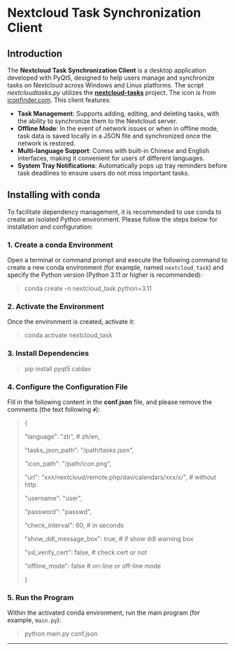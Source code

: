 # Nextcloud Task Synchronization Client

## Introduction

The **Nextcloud Task Synchronization Client** is a desktop application developed with PyQt5, designed to help users manage and synchronize tasks on Nextcloud across Windows and Linux platforms. The script *nextcloudtasks.py* utilizes the **[nextcloud-tasks](https://github.com/Sinkmanu/nextcloud-tasks)** project. The icon is from [iconfinder.com](https://www.iconfinder.com/search?q=todo&price=free). This client features:

* **Task Management**: Supports adding, editing, and deleting tasks, with the ability to synchronize them to the Nextcloud server.
* **Offline Mode**: In the event of network issues or when in offline mode, task data is saved locally in a JSON file and synchronized once the network is restored.
* **Multi-language Support**: Comes with built-in Chinese and English interfaces, making it convenient for users of different languages.
* **System Tray Notifications**: Automatically pops up tray reminders before task deadlines to ensure users do not miss important tasks.

## Installing with conda

To facilitate dependency management, it is recommended to use conda to create an isolated Python environment. Please follow the steps below for installation and configuration:

### 1. Create a conda Environment

Open a terminal or command prompt and execute the following command to create a new conda environment (for example, named `nextcloud_task`) and specify the Python version (Python 3.11 or higher is recommended):

> conda create -n nextcloud_task python=3.11

### 2. Activate the Environment

Once the environment is created, activate it:

> conda activate nextcloud_task

### 3. Install Dependencies

> pip install pyqt5 caldav

### 4. Configure the Configuration File

Fill in the following content in the **conf.json** file, and please remove the comments (the text following `#`):

> {
>
> "language": "zh", # zh/en,
>
> "tasks_json_path": "/path/tasks.json",
>
> "icon_path": "/path/icon.png",
>
> "url": "xxx/nextcloud/remote.php/dav/calendars/xxx/x/", # without http
>
> "username": "user",
>
> "password": "passwd",
>
> "check_interval": 60, # in seconds
>
> "show_ddl_message_box": true, # if show ddl warning box
>
> "ssl_verify_cert": false, # check cert or not
>
> "offline_mode": false # on-line or off-line mode
>
> }

### 5. Run the Program

Within the activated conda environment, run the main program (for example, `main.py`):

> python main.py conf.json

---

